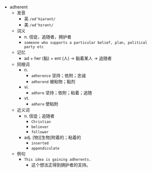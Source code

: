 - adherent
  - 发音
    - 英 `/əd'hiərənt/`
    - 美 `/əd'hɪrənt/`
  - 词义
    - n. 信徒，追随者，拥护者
    - `someone who supports a particular belief, plan, political party etc`
  - 记忆
    - ad + her (黏) + ent (人) → 黏着某人 → 追随者
  - 同根词
    - n.
      - `adherence` 坚持；依附；忠诚
      - `adherend` 被粘物；黏剂
    - vi.
      - `adhere` 坚持；依附；粘着；追随
    - vt.
      - `adhere` 使粘附
  - 近义词
    - n. 信徒；追随者
      - `Christian`
      - `believer`
      - `follower`
    - adj. [物][生物]附着的；粘着的
      - `inserted`
      - `appendiculate`
  - 例句
    - `This idea is gaining adherents.`
      - 这个想法正得到拥护者的支持。

